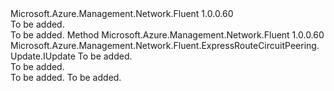 <Type Name="IWithPeerAsn" FullName="Microsoft.Azure.Management.Network.Fluent.ExpressRouteCircuitPeering.Update.IWithPeerAsn">
  <TypeSignature Language="C#" Value="public interface IWithPeerAsn" />
  <TypeSignature Language="ILAsm" Value=".class public interface auto ansi abstract IWithPeerAsn" />
  <TypeSignature Language="DocId" Value="T:Microsoft.Azure.Management.Network.Fluent.ExpressRouteCircuitPeering.Update.IWithPeerAsn" />
  <TypeSignature Language="VB.NET" Value="Public Interface IWithPeerAsn" />
  <TypeSignature Language="F#" Value="type IWithPeerAsn = interface" />
  <AssemblyInfo>
    <AssemblyName>Microsoft.Azure.Management.Network.Fluent</AssemblyName>
    <AssemblyVersion>1.0.0.60</AssemblyVersion>
  </AssemblyInfo>
  <Interfaces />
  <Docs>
    <summary>To be added.</summary>
    <remarks>To be added.</remarks>
  </Docs>
  <Members>
    <Member MemberName="WithPeerAsn">
      <MemberSignature Language="C#" Value="public Microsoft.Azure.Management.Network.Fluent.ExpressRouteCircuitPeering.Update.IUpdate WithPeerAsn (int peerAsn);" />
      <MemberSignature Language="ILAsm" Value=".method public hidebysig newslot virtual instance class Microsoft.Azure.Management.Network.Fluent.ExpressRouteCircuitPeering.Update.IUpdate WithPeerAsn(int32 peerAsn) cil managed" />
      <MemberSignature Language="DocId" Value="M:Microsoft.Azure.Management.Network.Fluent.ExpressRouteCircuitPeering.Update.IWithPeerAsn.WithPeerAsn(System.Int32)" />
      <MemberSignature Language="VB.NET" Value="Public Function WithPeerAsn (peerAsn As Integer) As IUpdate" />
      <MemberSignature Language="F#" Value="abstract member WithPeerAsn : int -&gt; Microsoft.Azure.Management.Network.Fluent.ExpressRouteCircuitPeering.Update.IUpdate" Usage="iWithPeerAsn.WithPeerAsn peerAsn" />
      <MemberType>Method</MemberType>
      <AssemblyInfo>
        <AssemblyName>Microsoft.Azure.Management.Network.Fluent</AssemblyName>
        <AssemblyVersion>1.0.0.60</AssemblyVersion>
      </AssemblyInfo>
      <ReturnValue>
        <ReturnType>Microsoft.Azure.Management.Network.Fluent.ExpressRouteCircuitPeering.Update.IUpdate</ReturnType>
      </ReturnValue>
      <Parameters>
        <Parameter Name="peerAsn" Type="System.Int32" />
      </Parameters>
      <Docs>
        <param name="peerAsn">To be added.</param>
        <summary>To be added.</summary>
        <returns>To be added.</returns>
        <remarks>To be added.</remarks>
      </Docs>
    </Member>
  </Members>
</Type>